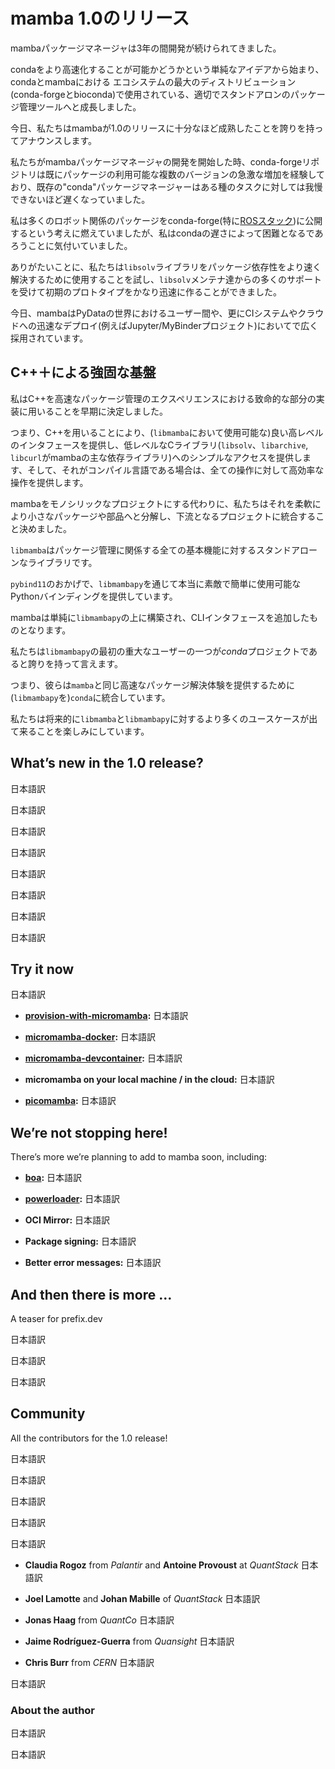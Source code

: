 <!-- # Releasing mamba 1.0 -->
# mamba 1.0のリリース 

<!-- The mamba package manager has been in the works for 3 years. -->
mambaパッケージマネージャは3年の間開発が続けられてきました。
<!-- Starting from the simple idea whether it’s possible to make conda faster to a proper, standalone package management tool that is used by the largest distributions in the conda & mamba ecosystem (conda-forge and bioconda). -->
condaをより高速化することが可能かどうかという単純なアイデアから始まり、condaとmambaにおける エコシステムの最大のディストリビューション (conda-forgeとbioconda)で使用されている、適切でスタンドアロンのパッケージ管理ツールへと成長しました。
<!-- Today we are proud to announce that mamba is mature enough for a 1.0 release. -->
今日、私たちはmambaが1.0のリリースに十分なほど成熟したことを誇りを持ってアナウンスします。
<!-- When we started the development of the mamba package manager, the conda-forge repository was already experiencing a major growth in the number of available package versions, and the existing “conda” package manager was unbearably slow for certain tasks. -->
私たちがmambaパッケージマネージャの開発を開始した時、conda-forgeリポジトリは既にパッケージの利用可能な複数のバージョンの急激な増加を経験しており、既存の"conda"パッケージマネージャーはある種のタスクに対しては我慢できないほど遅くなっていました。

<!-- I was fuelled by the idea of publishing many robotics-related packages on conda-forge (specifically the [ROS stack](https://github.com/robostack/ros-humble)), but I realized that it would be difficult with the slowness of conda. -->
私は多くのロボット関係のパッケージをconda-forge(特に[ROSスタック](https://github.com/robostack/ros-humble))に公開するという考えに燃えていましたが、私はcondaの遅さによって困難となるであろうことに気付いていました。 
<!-- Thankfully we tried to use the `libsolv` library to resolve package dependencies faster, and with a lot of support from the `libsolv` maintainers got an initial prototype pretty quickly! -->
ありがたいことに、私たちは`libsolv`ライブラリをパッケージ依存性をより速く解決するために使用することを試し、`libsolv`メンテナ達からの多くのサポートを受けて初期のプロトタイプをかなり迅速に作ることができました。

<!-- Today, mamba is widely adopted by users across the PyData world and beyond, in CI systems or for quick deployments to the cloud (for example in the Jupyter/MyBinder projects). -->
今日、mambaはPyDataの世界におけるユーザー間や、更にCIシステムやクラウドへの迅速なデプロイ(例えばJupyter/MyBinderプロジェクト)においてで広く採用されています。

<!-- ## Strong foundations in C++ -->
## C++＋による強固な基盤

<!-- Early on I decided to use C++ for the implementation of the critical parts of a speedy package management experience: -->
私はC++を高速なパッケージ管理のエクスペリエンスにおける致命的な部分の実装に用いることを早期に決定しました。
<!-- C++ gives us a nice high-level interface (exposed in `libmamba`) and simple access to low-level C libraries ( `libsolv`, `libarchive` and `libcurl` are the main dependencies of mamba), and also — given that it is a compiled language — offers high performance for all operations. -->
つまり、C++を用いることにより、(`libmamba`において使用可能な)良い高レベルのインタフェースを提供し、低レベルなCライブラリ(`libsolv`、`libarchive`, `libcurl`がmambaの主な依存ライブラリ)へのシンプルなアクセスを提供します、そして、それがコンパイル言語である場合は、全ての操作に対して高効率な操作を提供します。

<!-- Instead of making mamba a monolithic project, we decided to split it in smaller packages/parts for better flexibility and integration in downstream projects. -->
mambaをモノシリックなプロジェクトにする代わりに、私たちはそれを柔軟により小さなパッケージや部品へと分解し、下流となるプロジェクトに統合すること決めました。
<!-- `libmamba` is a standalone library for all basic features related to package mamagement. -->
`libmamba`はパッケージ管理に関係する全ての基本機能に対するスタンドアローンなライブラリです。 
<!-- Thanks to `pybind11`, it provides really nice and easy-to-use Python bindings through `libmambapy` . -->
`pybind11`のおかげで、`libmambapy`を通じて本当に素敵で簡単に使用可能なPythonバインディングを提供しています。
<!-- mamba simply builds on top of `libmambapy` and adds the CLI interface. -->
mambaは単純に`libmambapy`の上に構築され、CLIインタフェースを追加したものとなります。

<!-- We’re proud to say that one of the first serious users of `libmambapy` is the *conda* project; -->
私たちは`libmambapy`の最初の重大なユーザーの一つが*conda*プロジェクトであると誇りを持って言えます。
<!-- they are integrating with it to provide the same speedy package resolving experience from `mamba` in `conda`! -->
つまり、彼らは`mamba`と同じ高速なパッケージ解決体験を提供するために(`libmambapy`を)`conda`に統合しています。
<!-- We are looking forward to more use cases for `libmamba` & `libmambapy` in the future! -->
私たちは将来的に`libmamba`と`libmambapy`に対するより多くのユースケースが出て来ることを楽しみにしています。

## What’s new in the 1.0 release?

<!-- Most of our activity is currently focused on improving the `micromamba` experience. -->
日本語訳
<!-- `micromamba` is an evolution of `mamba` that does not rely on Python or conda. -->
日本語訳
<!-- It comes as a single binary which makes installation and *boot-strapping* very easy, and doesn’t require a base environment or a *miniconda/miniforge* installation. -->
日本語訳

<!-- It also has a largely conda-compatible CLI (with some small deviations). -->
日本語訳

<!-- The 1.0 release comes with improved shell scripts with autocompletion available in PowerShell, xonsh, fish, bash and zsh. -->
日本語訳
<!-- Micromamba now also has a “shell” subcommand to enter a sub-shell without having to modify the system (just run `micromamba shell -n someenv`). -->
日本語訳
<!-- And finally for the future, micromamba can now update itself with the `micromamba self-update` command. -->
日本語訳

<!-- You can find [the full changelog here](https://github.com/mamba-org/mamba/releases/tag/2022.11.01). -->
日本語訳

## Try it now
<!-- We would love it if more people try `micromamba` and provide us with feedback. It’s easy to take `micromamba` for a spin: -->
日本語訳

<!-- - **[provision-with-micromamba](https://github.com/mamba-org/provision-with-micromamba):** use micromamba inside Github Actions to setup the CI environments quickly -->
- **[provision-with-micromamba](https://github.com/mamba-org/provision-with-micromamba):** 日本語訳
<!-- - **[micromamba-docker](https://github.com/mamba-org/micromamba-docker):** use the small `micromamba-docker` image to build your containers with ease -->
- **[micromamba-docker](https://github.com/mamba-org/micromamba-docker):** 日本語訳
<!-- - **[micromamba-devcontainer](https://github.com/mamba-org/micromamba-devcontainer):** A general-purpose micromamba-enabled VS Code development container image — save the time and effort of configuring development tools for each project × collaborator × device. -->
- **[micromamba-devcontainer](https://github.com/mamba-org/micromamba-devcontainer):** 日本語訳
<!-- - **micromamba on your local machine / in the cloud:** run curl micro.mamba.pm/install.sh | bash to install micromamba on your computer — after that it’s available with micromamba create -n myenv python -c conda-forge (we’re working on a simple installation for Windows. Until then follow the docs). -->
- **micromamba on your local machine / in the cloud:** 日本語訳
<!-- - **[picomamba](https://github.com/mamba-org/picomamba):** mamba in the browser thanks to WASM (also take a look at [emscripten-forge](http://github.com/emscripten-forge/recipes) where we are crossing over WASM × conda-forge to build packages for mamba & the web) -->
- **[picomamba](https://github.com/mamba-org/picomamba):** 日本語訳

## We’re not stopping here!
There’s more we’re planning to add to mamba soon, including:

<!-- - **[boa](https://github.com/mamba-org/boa):** faster package building using `libmamba` and a new recipe format. It’s a revolutionary approach on building packages that is much faster than conda-build and provides a much nicer experience. The stated goal is to make `boa` good enough so that conda-forge can start using it. -->
- **[boa](https://github.com/mamba-org/boa):** 日本語訳
<!-- - **[powerloader](https://github.com/mamba-org/powerloader):** we are working hard on the next “network”-backend for mamba with full support for multiple mirrors, resumable downloads, zchunk (delta-update) support and much more. The integration of powerloader into mamba is going to be another big milestone and one of the main goals for the first release post-1.0 -->
- **[powerloader](https://github.com/mamba-org/powerloader):** 日本語訳
<!-- - **OCI Mirror:** part of the powerloader effort is to enable OCI registries as conda package mirrors. We are already operating a full mirror of the conda-forge repository on [Github Packages](https://github.com/orgs/channel-mirrors/packages). To make that mirror actually useful, we need to integrate powerloader into mamba. -->
- **OCI Mirror:** 日本語訳
<!-- - **Package signing:** we want to investigate the integration of `sigstore` further to allow for simple package signing of conda packages — this will be even simpler when we use an OCI registry as sigstore supports those natively -->
- **Package signing:** 日本語訳
<!-- - **Better error messages:** the first couple of PRs have already landed that build the foundation of better solver messages when no dependency solution can be found. You can find some of the prototype work here: https://github.com/AntoinePrv/mamba-error-reporting/blob/main/examples.ipynb -->
- **Better error messages:** 日本語訳

## And then there is more …
A teaser for prefix.dev

<!-- **But wait — there’s more:** -->
日本語訳
<!-- we’re happy to announce that we’ve also started a new company called **prefix.dev** to move software package management and more forward! -->
日本語訳
<!-- We’ll have more to share on that next week: if you want the latest news, you can [follow me on Twitter](https://twitter.com/wuoulf). -->
日本語訳

## Community

All the contributors for the 1.0 release!

<!-- We have recently begun to have “mamba meetings” every week on Monday 16:00 CET. -->
日本語訳
<!-- Everybody is invited (users and maintainers alike). -->
日本語訳
<!-- [Here is the calendar link](https://calendar.google.com/calendar/u/0?cid=YWIzanJmcGVkZTBrcTB1YnNyb2U4MmNkMDBAZ3JvdXAuY2FsZW5kYXIuZ29vZ2xlLmNvbQ). -->
日本語訳
<!-- We also have a little “Gitter” community now: https://gitter.im/mamba-org/Lobby -->
日本語訳

<!-- It is also really cool to see the mamba contributor community growing: -->
日本語訳

<!-- - **Claudia Rogoz** from *Palantir* and **Antoine Provoust** at *QuantStack* are currently working hard on improving solver messages -->
- **Claudia Rogoz** from *Palantir* and **Antoine Provoust** at *QuantStack* 日本語訳
<!-- - **Joel Lamotte** and **Johan Mabille** of *QuantStack* have contributed many improvements to micromamba (and are currently focusing on the powerloader integration). -->
- **Joel Lamotte** and **Johan Mabille** of *QuantStack* 日本語訳
<!-- - **Jonas Haag** from *QuantCo* has contributed countless improvements and is now a core maintainer with merge rights. Others at *QuantCo* have added fixes and improvements as well: thanks Pavel Zwerschke and Adrian Freund. -->
- **Jonas Haag** from *QuantCo* 日本語訳
<!-- - **Jaime Rodríguez-Guerra** from *Quansight* has worked on the conda ↔ libmamba integration for which he did a lot of testing and helped us uncover some corner cases. That helped to make mamba more stable. -->
- **Jaime Rodríguez-Guerra** from *Quansight* 日本語訳
<!-- - **Chris Burr** from *CERN* has really improved the speed of micromamba’s linking phase -->
- **Chris Burr** from *CERN* 日本語訳

<!-- Thanks to all these wonderful contributions, mamba is as fast and stable as it is today. -->
日本語訳

### About the author

<!-- Wolf Vollprecht is the creator of mamba, and a core contributor to the conda-forge project. -->
日本語訳
<!-- He also organizes PackagingCon, the first conference for software package management. -->
日本語訳
